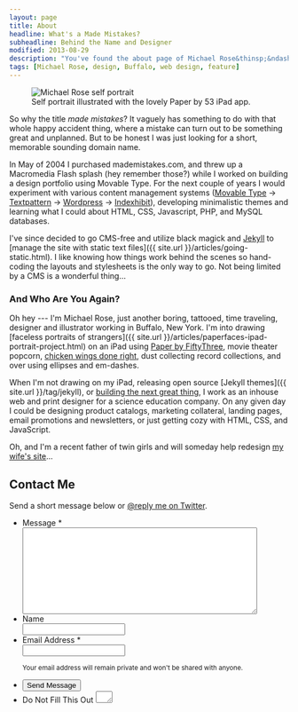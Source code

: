 ```yaml
---
layout: page
title: About
headline: What's a Made Mistakes?
subheadline: Behind the Name and Designer
modified: 2013-08-29
description: "You've found the about page of Michael Rose&thinsp;&ndash;&thinsp;just another boring, tattooed, time traveling, designer and illustrator from Buffalo, New York."
tags: [Michael Rose, design, Buffalo, web design, feature]
---
```


<link rel="stylesheet" href="{{ site.url }}/_assets/css/form.css">
<script src="{{ site.url }}/_assets/js/vendor/wufoo.js %}"></script>

<figure>
  <img src="{{ site.url }}/images/paperfaces-michael-rose-beard-m.jpg" alt="Michael Rose self portrait">
  <figcaption>Self portrait illustrated with the lovely Paper by 53 iPad app.</figcaption>
</figure>

So why the title *made mistakes*? It vaguely has something to do with that whole happy accident thing, where a mistake can turn out to be something great and unplanned. But to be honest I was just looking for a short, memorable sounding domain name.

In May of 2004 I purchased mademistakes.com, and threw up a Macromedia Flash splash (hey remember those?) while I worked on building a design portfolio using Movable Type. For the next couple of years I would experiment with various content management systems ([Movable Type](http://www.movabletype.org/) &rarr; [Textpattern](http://textpattern.com/) &rarr; [Wordpress](http://wordpress.org/) &rarr; [Indexhibit](http://www.indexhibit.org/)), developing minimalistic themes and learning what I could about <abbr>HTML</abbr>, <abbr>CSS</abbr>, Javascript, <abbr>PHP</abbr>, and MySQL databases.

I've since decided to go <abbr>CMS</abbr>-free and utilize black magick and [Jekyll](http://jekyllrb.com/) to [manage the site with static text files]({{ site.url }}/articles/going-static.html). I like knowing how things work behind the scenes so hand-coding the layouts and stylesheets is the only way to go. Not being limited by a <abbr>CMS</abbr> is a wonderful thing...

### And Who Are You Again?

Oh hey --- I'm Michael Rose, just another boring, tattooed, time traveling, designer and illustrator working in Buffalo, New York. I'm into drawing [faceless portraits of strangers]({{ site.url }}/articles/paperfaces-ipad-portrait-project.html) on an iPad using [Paper by FiftyThree](http://www.fiftythree.com/paper), movie theater popcorn, [chicken wings done right](http://www.duffswings.com "Duff's Famous Wings"), dust collecting record collections, and over using ellipses and em-dashes.

When I'm not drawing on my iPad, releasing open source [Jekyll themes]({{ site.url }}/tag/jekyll), or [building the next great thing](http://ekowave.com), I work as an inhouse web and print designer for a science education company. On any given day I could be designing product catalogs, marketing collateral, landing pages, email promotions and newsletters, or just getting cozy with <abbr>HTML</abbr>, <abbr>CSS</abbr>, and JavaScript.

Oh, and I'm a recent father of twin girls and will someday help redesign [my wife's site](http://2littlerosebuds.com "2 Little Rosebuds")...

## Contact Me

Send a short message below or [@reply me on Twitter](http://twitter.com/mmistakes).

<form id="form1" name="form1" class="wufoo  page" autocomplete="off" enctype="multipart/form-data" method="post" novalidate
action="https://mademistakes.wufoo.com/forms/z7x4m1/#public">
    <ul>
      <li id="foli1" class="notranslate      ">
        <label class="desc" id="title1" for="Field1"> Message <span id="req_1" class="req">*</span> </label>
        <div>
          <textarea id="Field1" name="Field1" class="field textarea medium" spellcheck="true" rows="10" cols="50" tabindex="1" onkeyup="" required></textarea>
        </div>
      </li>
      <li id="foli7" class="notranslate      ">
        <label class="desc" id="title7" for="Field7"> Name </label>
        <div>
          <input id="Field7" name="Field7" type="text" class="field text medium" value="" maxlength="255" tabindex="2" onkeyup="" />
        </div>
      </li>
      <li id="foli2" class="notranslate      ">
        <label class="desc" id="title2" for="Field2"> Email Address <span id="req_2" class="req">*</span> </label>
        <div>
          <input id="Field2" name="Field2" type="email" spellcheck="false" class="field text large" value="" maxlength="255" tabindex="3" required />
        </div>
        <p class="instruct" id="instruct2"><small>Your email address will remain private and won't be shared with anyone.</small></p>
      </li>
      <li class="buttons ">
        <div>
          <input id="saveForm" name="saveForm" class="btn" type="submit" value="Send Message"
 />
        </div>
      </li>
      <li class="hidden">
        <label for="comment">Do Not Fill This Out</label>
        <textarea name="comment" id="comment" rows="1" cols="1"></textarea>
        <input type="hidden" id="idstamp" name="idstamp" value="DXSyHZyBYpNZI+88LvVOKO8dSfd/5lyIeCQAXFVxeJY=" />
      </li>
    </ul>
  </form>
